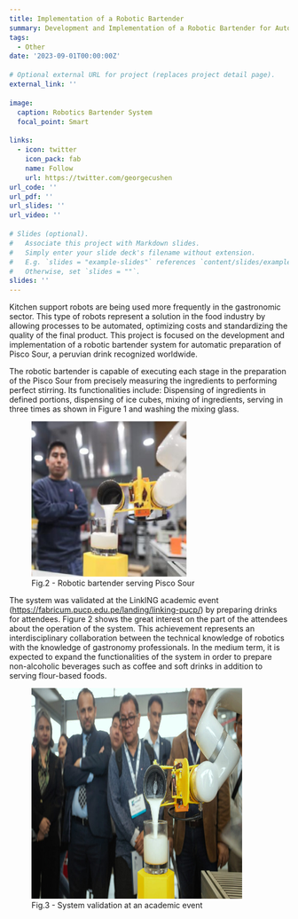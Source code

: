 ```yaml
---
title: Implementation of a Robotic Bartender
summary: Development and Implementation of a Robotic Bartender for Automatic Pisco Sour Preparation
tags:
  - Other
date: '2023-09-01T00:00:00Z'

# Optional external URL for project (replaces project detail page).
external_link: ''

image:
  caption: Robotics Bartender System
  focal_point: Smart

links:
  - icon: twitter
    icon_pack: fab
    name: Follow
    url: https://twitter.com/georgecushen
url_code: ''
url_pdf: ''
url_slides: ''
url_video: ''

# Slides (optional).
#   Associate this project with Markdown slides.
#   Simply enter your slide deck's filename without extension.
#   E.g. `slides = "example-slides"` references `content/slides/example-slides.md`.
#   Otherwise, set `slides = ""`.
slides: ''
---
```

Kitchen support robots are being used more frequently in the gastronomic sector. This type of robots represent a solution in the food industry by allowing processes to be automated, optimizing costs and standardizing the quality of the final product. This project is focused on the development and implementation of a robotic bartender system for automatic preparation of Pisco Sour, a peruvian drink recognized worldwide. 

The robotic bartender is capable of executing each stage in the preparation of the Pisco Sour from precisely measuring the ingredients to performing perfect stirring. Its functionalities include: Dispensing of ingredients in defined portions, dispensing of ice cubes, mixing of ingredients, serving in three times as shown in Figure 1 and washing the mixing glass.

<figure>
  <img src= robot_bartender.jpg width= 280 height= 280 >
  <figcaption>Fig.2 - Robotic bartender serving Pisco Sour</figcaption>
</figure>

The system was validated at the LinkING academic event (https://fabricum.pucp.edu.pe/landing/linking-pucp/) by preparing drinks for attendees. Figure 2 shows the great interest on the part of the attendees about the operation of the system. This achievement represents an interdisciplinary collaboration between the technical knowledge of robotics with the knowledge of gastronomy professionals. In the medium term, it is expected to expand the functionalities of the system in order to prepare non-alcoholic beverages such as coffee and soft drinks in addition to serving flour-based foods. 

<figure>
  <img src= featured3.jpg width= 380 height= 380>
  <figcaption>Fig.3 - System validation at an academic event</figcaption>
</figure>

